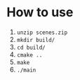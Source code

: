# How to use

1. ```unzip scenes.zip```
2. ```mkdir build/```
3. ```cd build/```
4. ```cmake ..```
4. ```make```
5. ```./main```